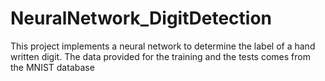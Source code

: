 # NeuralNetwork_DigitDetection
This project implements a neural network to determine the label of a hand written digit. The data provided for the training and the tests comes from the MNIST database
